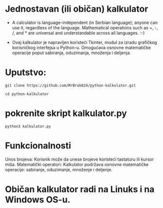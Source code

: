 # Jednostavan (ili običan) kalkulator

- A calculator is language-independent (in Serbian language); anyone can use it, regardless of the language. Mathematical operations such as +, -, /, and * are universal and understandable across all languages. :-)
  
- Ovaj kalkulator je napravljen koristeći Tkinter, modul za izradu grafičkog korisničkog interfejsa u Python-u. Omogućava osnovne matematičke operacije poput sabiranja, oduzimanja, množenja i deljenja.


# Uputstvo:

```
git clone https://github.com/MrBrok824/python-kalkulator.git
```
```
cd python-kalkulator
```
# pokrenite skript kalkulator.py

```
python3 kalkulator.py
```

# Funkcionalnosti

Unos brojeva: Korisnik može da unese brojeve koristeći tastaturu ili kursor miša.
Matematički operatori: Kalkulator podržava osnovne matematičke operacije: sabiranje, oduzimanje, množenje i deljenje.

# Običan kalkulator radi na Linuks i na Windows OS-u.
